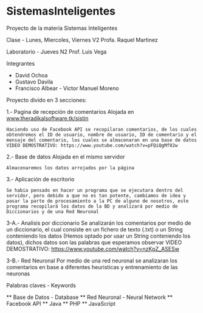 # SistemasInteligentes
Proyecto de la materia Sistemas Inteligentes


Clase - Lunes, Miercoles, Viernes V2
      Profa. Raquel Martinez
      
Laboratorio - Jueves N2
      Prof. Luis Vega

Integrantes

 - David Ochoa
  - Gustavo Davila
   - Francisco Albear
    - Victor Manuel Moreno


Proyecto divido en 3 secciones:

1.- Pagina de recepción de comentarios
	Alojada en www.theradikalsoftware.tk/sistin
	
	Haciendo uso de Facebook API se recopilaran comentarios, de los cuales obtendremos el ID de usuario, nombre de usuario, ID de comentario y el mensaje del comentario, los cuales se almacenaran en una base de datos
	VIDEO DEMOSTRATIVO: https://www.youtube.com/watch?v=pFQiQgMf02w

2.- Base de datos
	Alojada en el mismo servidor

	Almacenaremos los datos arrojados por la página

3.- Aplicación de escritorio
	
	Se habia pensado en hacer un programa que se ejecutara dentro del servidor, pero debido a que no es tan potente, cambiamos de idea y pasar la parte de procesamiento a la PC de alguno de nosotros, este programa recopilará los datos de la BD y analizará por medio de Diccionarios y de una Red Neuronal
	
3-A.- Analisis por diccionario
	Se analizarán los comentarios por medio de un diccionario, el cual consiste en un fichero de texto (.txt) o un String conteniendo los datos (Hemos optado por usar un String conteniendo los datos), dichos datos son las palabras que esperamos observar
	VIDEO DEMOSTRATIVO: https://www.youtube.com/watch?v=nzKpZ_ASESw

3-B.- Red Neuronal
	Por medio de una red neuronal se analizaran los comentarios en base a diferentes heuristicas y entrenamiento de las neuronas

Palabras claves - Keywords

 ** Base de Datos - Database
  ** Red Neuronal - Neural Network
   ** Facebook API
    ** Java
     ** PHP
      ** JavaScript
